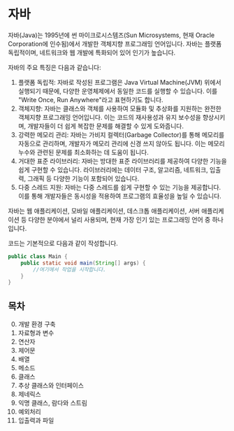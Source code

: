 # 자바

자바(Java)는 1995년에 썬 마이크로시스템즈(Sun Microsystems, 현재 Oracle Corporation에 인수됨)에서 개발한 객체지향 프로그래밍 언어입니다. 자바는 플랫폼 독립적이며, 네트워크와 웹 개발에 특화되어 있어 인기가 높습니다.

자바의 주요 특징은 다음과 같습니다:

1. 플랫폼 독립적: 자바로 작성된 프로그램은 Java Virtual Machine(JVM) 위에서 실행되기 때문에, 다양한 운영체제에서 동일한 코드를 실행할 수 있습니다. 이를 "Write Once, Run Anywhere"라고 표현하기도 합니다.
2. 객체지향: 자바는 클래스와 객체를 사용하여 모듈화 및 추상화를 지원하는 완전한 객체지향 프로그래밍 언어입니다. 이는 코드의 재사용성과 유지 보수성을 향상시키며, 개발자들이 더 쉽게 복잡한 문제를 해결할 수 있게 도와줍니다.
3. 강력한 메모리 관리: 자바는 가비지 컬렉터(Garbage Collector)를 통해 메모리를 자동으로 관리하며, 개발자가 메모리 관리에 신경 쓰지 않아도 됩니다. 이는 메모리 누수와 관련된 문제를 최소화하는 데 도움이 됩니다.
4. 거대한 표준 라이브러리: 자바는 방대한 표준 라이브러리를 제공하여 다양한 기능을 쉽게 구현할 수 있습니다. 라이브러리에는 데이터 구조, 알고리즘, 네트워크, 입출력, 그래픽 등 다양한 기능이 포함되어 있습니다.
5. 다중 스레드 지원: 자바는 다중 스레드를 쉽게 구현할 수 있는 기능을 제공합니다. 이를 통해 개발자들은 동시성을 적용하여 프로그램의 효율성을 높일 수 있습니다.

자바는 웹 애플리케이션, 모바일 애플리케이션, 데스크톱 애플리케이션, 서버 애플리케이션 등 다양한 분야에서 널리 사용되며, 현재 가장 인기 있는 프로그래밍 언어 중 하나입니다.

코드는 기본적으로 다음과 같이 작성합니다.

```java
public class Main {
    public static void main(String[] args) {
        //여기에서 작업을 시작합니다.
    }
}
```

## 목차
0. 개발 환경 구축
1. 자료형과 변수
2. 연산자
3. 제어문
4. 배열
5. 메소드
6. 클래스
7. 추상 클래스와 인터페이스
8. 제네릭스
9. 익명 클래스, 람다와 스트림
10. 예외처리
11. 입출력과 파일